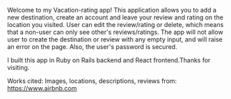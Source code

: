   Welcome to my Vacation-rating app!
This application allows you to add a new destination, create an account and leave your review and rating on the location you visited. User can edit the review/rating or delete, which means that a non-user can only see other's reviews/ratings. The app will not allow user to create the destination or review with any empty input, and will raise an error on the page. Also, the user's password is secured.

I built this app in Ruby on Rails backend and React frontend.Thanks for visiting.

Works cited:
Images, locations, descriptions, reviews from: https://www.airbnb.com
